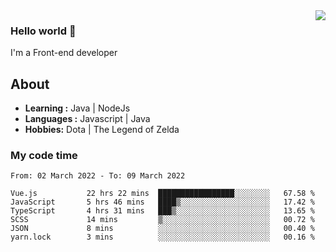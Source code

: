 <img align='right' src="https://github-readme-stats.vercel.app/api?username=jumodada&show_icons=true&theme=vue">

### Hello world 👋

I'm a Front-end developer 
    
## About
-  **Learning :** Java | NodeJs
-  **Languages :** Javascript | Java
-  **Hobbies:** Dota | The Legend of Zelda

### My code time

<!--START_SECTION:waka-->

```text
From: 02 March 2022 - To: 09 March 2022

Vue.js           22 hrs 22 mins  █████████████████░░░░░░░░   67.58 %
JavaScript       5 hrs 46 mins   ████▒░░░░░░░░░░░░░░░░░░░░   17.42 %
TypeScript       4 hrs 31 mins   ███▒░░░░░░░░░░░░░░░░░░░░░   13.65 %
SCSS             14 mins         ▒░░░░░░░░░░░░░░░░░░░░░░░░   00.72 %
JSON             8 mins          ░░░░░░░░░░░░░░░░░░░░░░░░░   00.40 %
yarn.lock        3 mins          ░░░░░░░░░░░░░░░░░░░░░░░░░   00.16 %
```

<!--END_SECTION:waka-->
